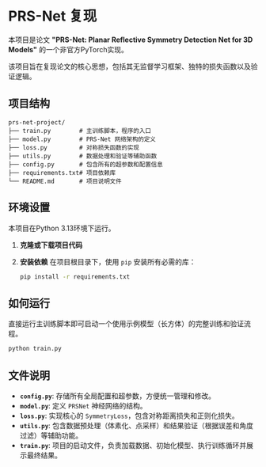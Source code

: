 # PRS-Net 复现

本项目是论文 **"PRS-Net: Planar Reflective Symmetry Detection Net for 3D Models"** 的一个非官方PyTorch实现。

该项目旨在复现论文的核心思想，包括其无监督学习框架、独特的损失函数以及验证逻辑。

## 项目结构

```
prs-net-project/
├── train.py        # 主训练脚本，程序的入口
├── model.py        # PRS-Net 网络架构的定义
├── loss.py         # 对称损失函数的实现
├── utils.py        # 数据处理和验证等辅助函数
├── config.py       # 包含所有的超参数和配置信息
├── requirements.txt# 项目依赖库
└── README.md       # 项目说明文件
```

## 环境设置

本项目在Python 3.13环境下运行。

1.  **克隆或下载项目代码**

2.  **安装依赖**
    在项目根目录下，使用 `pip` 安装所有必需的库：
    ```bash
    pip install -r requirements.txt
    ```

## 如何运行

直接运行主训练脚本即可启动一个使用示例模型（长方体）的完整训练和验证流程。

```bash
python train.py
```

## 文件说明

* **`config.py`**: 存储所有全局配置和超参数，方便统一管理和修改。
* **`model.py`**: 定义 `PRSNet` 神经网络的结构。
* **`loss.py`**: 实现核心的 `SymmetryLoss`，包含对称距离损失和正则化损失。
* **`utils.py`**: 包含数据预处理（体素化、点采样）和结果验证（根据误差和角度过滤）等辅助功能。
* **`train.py`**: 项目的启动文件，负责加载数据、初始化模型、执行训练循环并展示最终结果。